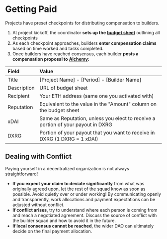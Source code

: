 # Getting Paid

Projects have preset checkpoints for distributing compensation to builders.

1. At project kickoff, the coordinator **sets up the** [**budget sheet**](https://docs.google.com/spreadsheets/d/1mwYhzTNXSytzVtACZLu1V_EVTfjPKhGfHu-KhnBFESk) outlining all checkpoints
2. As each checkpoint approaches, builders **enter compensation claims** based on time worked and tasks completed.
3. Once builders have reached consensus, each builder **posts a compensation proposal to** [**Alchemy**](https://alchemy.daostack.io/dao/0x94a587478c83491b13291265581cb983e7feb540/scheme/0xca275b54cf9e9afc2317778e3e294e01a5b25ce9e082043b64a5cc7f4c4ec2f9)**:**

| Field | Value |
| :--- | :--- |
| Title | \[Project Name\] - \[Period\] - \[Builder Name\] |
| Description | URL of budget sheet |
| Recipient | Your ETH address \(same one you activated with\) |
| Reputation | Equivalent to the value in the "Amount" column on the budget sheet |
| xDAI | Same as Reputation, unless you elect to receive a portion of your payout in DXRG |
| DXRG | Portion of your payout that you want to receive in DXRG \(1 DXRG = 1 xDAI\) |

## Dealing with Conflict

Paying yourself in a decentralized organization is not always straightforward!

* **If you expect your claim to deviate significantly** from what was originally agreed upon, let the rest of the squad know as soon as possible. Avoid quietly over or under working! By communicating openly and transparently, work allocations and payment expectations can be adjusted without conflict.
* **If conflict arises**, try to understand where each person is coming from and reach a negotiated agreement. Discuss the source of conflict with the builder squad and how to avoid it in the future. 
* **If local consensus cannot be reached**, the wider DAO can ultimately decide on the final payment allocation. 

